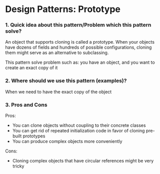 # Design Patterns: Prototype

### 1. Quick idea about this pattern/Problem which this pattern solve?
An object that supports cloning is called a prototype. When your objects have dozens of fields and hundreds of possible configurations, cloning them might serve as an alternative to subclassing.

This pattern solve problem such as: you have an object, and you want to create an exact copy of it
### 2. Where should we use this pattern (examples)?
When we need to have the exact copy of the object
### 3. Pros and Cons
Pros:
- You can clone objects without coupling to their concrete classes
- You can get rid of repeated initialization code in favor of cloning pre-built prototypes
- You can produce complex objects more conveniently

Cons:
- Cloning complex objects that have circular references might be very tricky